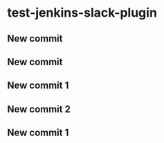 # test-jenkins-slack-plugin
## New commit
## New commit
## New commit 1
## New commit 2
## New commit 1
